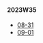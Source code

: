
#### 2023W35
- [08-31](../2023W35/08-31/Math/README.md)
- [09-01](../2023W35/09-01/Math/README.md)
